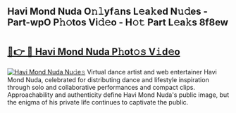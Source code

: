 ## Havi Mond Nuda O𝚗𝚕yf𝚊ns L𝚎a𝚔ed N𝚞𝚍es - Part-wpO P𝚑𝚘tos Vi𝚍𝚎o - H𝚘𝚝 Part L𝚎a𝚔s 8f8ew

# <h2><a href="http://kfell75.oniu.top/?m=Havi+Mond+Nuda">🔗👉 🔴 Havi Mond Nuda P𝚑ot𝚘𝚜 V𝚒d𝚎o</a></h2>

[![Havi Mond Nuda Nu𝚍e𝚜](https://i.imgur.com/0qMVB7G.gif)](http://kfell75.oniu.top/?m=Havi+Mond+Nuda)
Virtual dance artist and web entertainer Havi Mond Nuda, celebrated for distributing dance and lifestyle inspiration through solo and collaborative performances and compact clips. Approachability and authenticity define Havi Mond Nuda's public image, but the enigma of his private life continues to captivate the public.  

